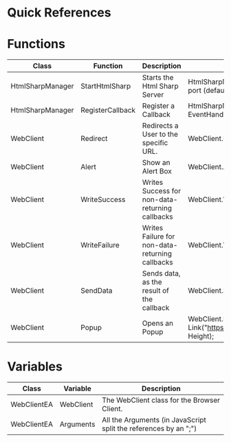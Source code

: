 # Quick References

# Functions
| Class  | Function | Description | Syntax |
| ------------- | ------------- | ------------- | ------------- |
| HtmlSharpManager | StartHtmlSharp | Starts the Html Sharp Server | HtmlSharpManager.StartHtmlSharp("location", port (default 80))
| HtmlSharpManager | RegisterCallback | Register a Callback | HtmlSharpManager.RegisterCallback("name", EventHandler<WebClientEA> eventHandler)
| WebClient | Redirect | Redirects a User to the specific URL. | WebClient.Redirect("https://google.com");
| WebClient | Alert | Show an Alert Box | WebClient.Alert("Text");
| WebClient | WriteSuccess | Writes Success for non-data-returning callbacks | WebClient.WriteSuccess();
| WebClient | WriteFailure | Writes Failure for non-data-returning callbacks | WebClient.WriteSuccess();
| WebClient | SendData | Sends data, as the result of the callback | WebClient.SenData("data");
| WebClient | Popup | Opens an Popup | WebClient.Popup(new Link("https://google.com"), "title", Width, Height);
  
# Variables
| Class  | Variable | Description |
| ------------- | ------------- | ------------- |
| WebClientEA | WebClient | The WebClient class for the Browser Client.
| WebClientEA | Arguments | All the Arguments (in JavaScript split the references by an ";")
